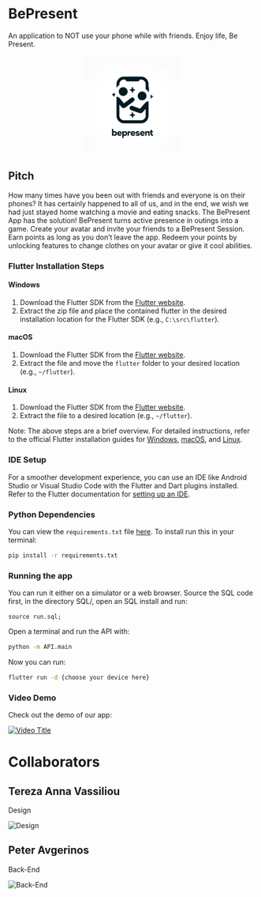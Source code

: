 # BePresent

An application to NOT use your phone while with friends. Enjoy life, Be Present.

<p align="center">
  <img src="./logo.png" alt="Logo" width="200"/>
</p>

## Pitch

How many times have you been out with friends and everyone is on their phones? It has certainly happened to all of us, and in the end, we wish we had just stayed home watching a movie and eating snacks. The BePresent App has the solution! BePresent turns active presence in outings into a game. Create your avatar and invite your friends to a BePresent Session. Earn points as long as you don’t leave the app. Redeem your points by unlocking features to change clothes on your avatar or give it cool abilities.


### Flutter Installation Steps

#### Windows
1. Download the Flutter SDK from the [Flutter website](https://flutter.dev/docs/get-started/install/windows).
2. Extract the zip file and place the contained flutter in the desired installation location for the Flutter SDK (e.g., `C:\src\flutter`).

#### macOS
1. Download the Flutter SDK from the [Flutter website](https://flutter.dev/docs/get-started/install/macos).
2. Extract the file and move the `flutter` folder to your desired location (e.g., `~/flutter`).

#### Linux
1. Download the Flutter SDK from the [Flutter website](https://flutter.dev/docs/get-started/install/linux).
2. Extract the file to a desired location (e.g., `~/flutter`).

Note: The above steps are a brief overview. For detailed instructions, refer to the official Flutter installation guides for [Windows](https://flutter.dev/docs/get-started/install/windows), [macOS](https://flutter.dev/docs/get-started/install/macos), and [Linux](https://flutter.dev/docs/get-started/install/linux).


### IDE Setup

For a smoother development experience, you can use an IDE like Android Studio or Visual Studio Code with the Flutter and Dart plugins installed. Refer to the Flutter documentation for [setting up an IDE](https://flutter.dev/docs/get-started/editor).

### Python Dependencies
You can view the `requirements.txt` file [here](./requirements.txt).
To install run this in your terminal:

```bash
pip install -r requirements.txt
```

### Running the app
You can run it either on a simulator or a web browser.
Source the SQL code first, in the directory SQL/, open an SQL install and run:

```MySQL
source run.sql;
```

Open a terminal and run the API with:

```bash
python -m API.main
```

Now you can run:

```bash
flutter run -d {choose your device here}
```

### Video Demo
Check out the demo of our app:

[![Video Title](https://i9.ytimg.com/vi/jRZzNs71zAE/mq1.jpg?sqp=CIDO8awG-oaymwEmCMACELQB8quKqQMa8AEB-AH-CYACogWKAgwIABABGGUgZShlMA8=&rs=AOn4CLBUcXE99Y_Hs0XZV0OIiGbgsOu5HA)](https://www.youtube.com/watch?v=jRZzNs71zAE "Video Title")


# Collaborators
## Tereza Anna Vassiliou
Design
<p>
  <img src="https://avatars.githubusercontent.com/u/100274863?v=4" alt="Design" width="100"/>
</p>


## Peter Avgerinos
Back-End
<p>
  <img src="https://avatars.githubusercontent.com/u/108369084?v=4" alt="Back-End" width="100"/>
</p>


